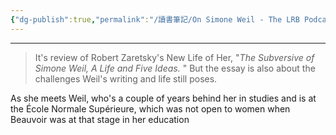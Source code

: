 ```yaml
---
{"dg-publish":true,"permalink":"/讀書筆記/On Simone Weil - The LRB Podcast/","title":"On Simone Weil - The LRB Podcast","tags":["Reading_Notes"],"created":"2025-05-06T02:37:06.000+08:00","updated":"2025-05-30T18:38:48.000+08:00"}
---
```



---
> It's review of Robert Zaretsky's New Life of Her, "*The Subversive of Simone Weil, A Life and Five Ideas.* " But the essay is also about the challenges Weil's writing and life still poses.





As she meets Weil, who's a couple of years behind her in studies and is at the École Normale Supérieure, which was not open to women when Beauvoir was at that stage in her education

